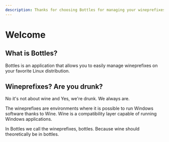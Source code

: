 ```yaml
---
description: Thanks for choosing Bottles for managing your wineprefixes on Linux!
---
```


# Welcome

## What is Bottles?

Bottles is an application that allows you to easily manage wineprefixes on your favorite Linux distribution.

## Wineprefixes? Are you drunk?

No it's not about wine and Yes, we're drunk. We always are.

The wineprefixes are environments where it is possible to run Windows software thanks to Wine. Wine is a compatibility layer capable of running Windows applications.

In Bottles we call the wineprefixes, bottles. Because wine should theoretically be in bottles.



